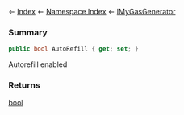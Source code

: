 ← [Index](Api-Index) ← [Namespace Index](Namespace-Index) ← [IMyGasGenerator](Sandbox.ModAPI.Ingame.IMyGasGenerator)

### Summary

```csharp
public bool AutoRefill { get; set; }
```

Autorefill enabled

### Returns

[bool](https://docs.microsoft.com/en-us/dotnet/api/system.boolean?view=netframework-4.6)

